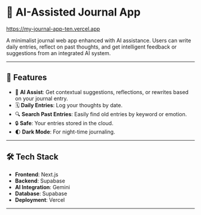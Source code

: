 # 📝 AI-Assisted Journal App

https://my-journal-app-ten.vercel.app

A minimalist journal web app enhanced with AI assistance. Users can write daily entries, reflect on past thoughts, and get intelligent feedback or suggestions from an integrated AI system.

---

## 🚀 Features

- 🧠 **AI Assist**: Get contextual suggestions, reflections, or rewrites based on your journal entry.
- 🗓️ **Daily Entries**: Log your thoughts by date.
- 🔍 **Search Past Entries**: Easily find old entries by keyword or emotion.
- 🔒 **Safe**: Your entries stored in the cloud.
- 🌓 **Dark Mode**: For night-time journaling.

---

## 🛠 Tech Stack

- **Frontend**: Next.js
- **Backend**: Supabase
- **AI Integration**: Gemini
- **Database**: Supabase
- **Deployment**: Vercel

---
